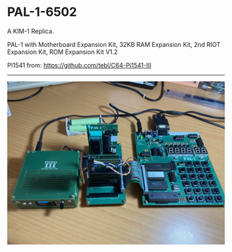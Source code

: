 # PAL-1-6502
A KIM-1 Replica.

PAL-1 with Motherboard Expansion Kit, 32KB RAM Expansion Kit, 2nd RIOT Expansion Kit, ROM Expansion Kit V1.2

PI1541 from: https://github.com/tebl/C64-Pi1541-III

<hr>

![alt text][def1]

[def1]: Photos/IMG_4461.jpg
